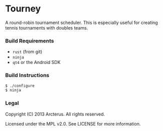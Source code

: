 # Tourney #
A round-robin tournament scheduler.  This is especially useful for creating
tennis tournaments with doubles teams.

### Build Requirements ###
* `rust` (from git)
* `ninja`
* `qt4` or the Android SDK

### Build Instructions ###
```bash
$ ./configure
$ ninja
```

### Legal ###
Copyright (C) 2013 Arcterus.  All rights reserved.  

Licensed under the MPL v2.0.  See LICENSE for more information.

